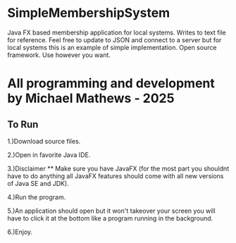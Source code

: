 # SimpleMembershipSystem
Java FX based membership application for local systems. Writes to text file for reference. Feel free to update to JSON and connect to a server but for local systems this is an example of simple implementation.
Open source framework. Use however you want.

# All programming and development by Michael Mathews - 2025

## To Run
1.)Download source files.

2.)Open in favorite Java IDE.

3.)Disclaimer ** Make sure you have JavaFX (for the most part you shouldnt have to do anything all JavaFX features should come with all new versions of Java SE and JDK).

4.)Run the program. 

5.)An application should open but it won't takeover your screen you will have to click it at the bottom like a program running in the background.

6.)Enjoy.
